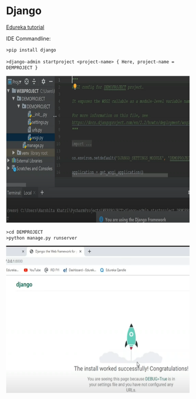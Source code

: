 # Django

[Edureka tutorial](https://www.youtube.com/watch?v=zuxzE7--RYM&t=1036s)

IDE Commandline:

    >pip install django
    
    >django-admin startproject <project-name> { Here, project-name = DEMPROJECT }

<img src="Images/django1.PNG" width="500" height="400">
    
    >cd DEMPROJECT
    >python manage.py runserver

<img src="Images/django2.PNG" width="500" height="400">
